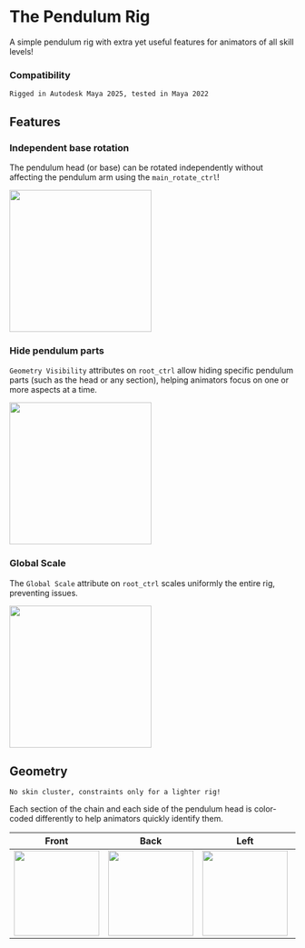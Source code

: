 # The Pendulum Rig
A simple pendulum rig with extra yet useful features for animators of all skill levels!

### Compatibility

```
Rigged in Autodesk Maya 2025, tested in Maya 2022
```

## Features

### Independent base rotation
The pendulum head (or base) can be rotated independently without affecting the pendulum arm using the ``main_rotate_ctrl``!

<img src="https://github.com/user-attachments/assets/73b88325-da2c-45e3-8798-93921e22f30e" width="250" height="250">

### Hide pendulum parts
``Geometry Visibility`` attributes on ``root_ctrl`` allow hiding specific pendulum parts (such as the head or any section), helping animators focus on one or more aspects at a time.

<img src="https://github.com/user-attachments/assets/f28d4099-b698-471a-866a-2e269267639e" width="250" height="250">


### Global Scale
The ``Global Scale`` attribute on ``root_ctrl`` scales uniformly the entire rig, preventing issues.

<img src="https://github.com/user-attachments/assets/fbb68ddd-0929-4fae-8688-b3f8d8f3cd9f" width="250" height="250">


## Geometry

```
No skin cluster, constraints only for a lighter rig!
```

Each section of the chain and each side of the pendulum head is color-coded differently to help animators quickly identify them.

| Front | Back | Left | Right |
|--------|--------|--------|--------|
| <img src="https://github.com/user-attachments/assets/9aca7cea-605e-4489-b957-93b65ab97b85" width="150"> | <img src="https://github.com/user-attachments/assets/3126a39e-29ef-477d-a854-e3cf66626cb5" width="150"> | <img src="https://github.com/user-attachments/assets/da6c071c-5d71-4d71-8fa9-4b63f54e2f4b" width="150"> | <img src="https://github.com/user-attachments/assets/b754ff2a-ce88-444e-a9a3-684e26b89489" width="150"> |
